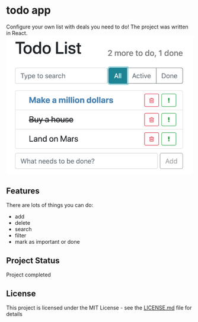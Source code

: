 # todo app
Configure your own list with deals you need to do!
The project was written in React.
![Screenshot](screenshots/app-screenshot.png)

## Features
There are lots of things you can do:
* add
* delete
* search
* filter
* mark as important or done

## Project Status
Project completed

## License
This project is licensed under the MIT License - see the [LICENSE.md](LICENSE.md) file for details